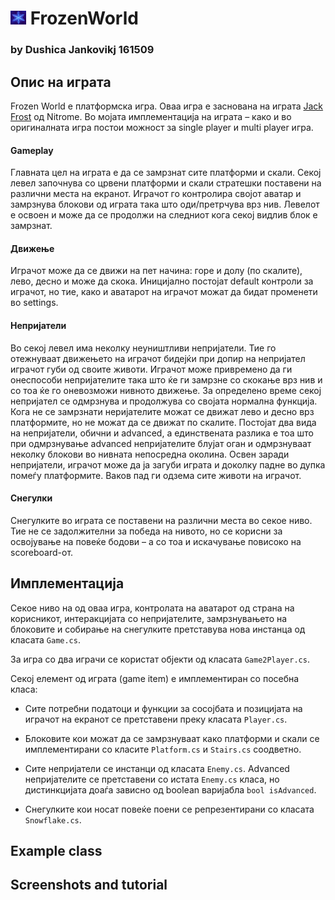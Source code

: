 # <img src="https://github.com/djankovik/FrozenWorld/blob/master/FrozenWorld/Resources/Snowflake1.jpg" alt="icon" width="25px"/> FrozenWorld 
### by Dushica Jankovikj 161509

## Опис на играта

Frozen World е платформска игра. Оваа игра е заснована на играта [Jack Frost]( http://www.nitrome.com/games/jackfrost/#.XRno5-j_xPa) од Nitrome. Во мојата имплементација на играта – како и во оригиналната игра постои можност за single player и multi player игра.
#### Gameplay
Главната цел на играта е да се замрзнат сите платформи и скали. Секој левел започнува со црвени платформи и скали стратешки поставени на различни места на екранот. Играчот го контролира својот аватар и замрзнува блокови од играта така што оди/претрчува врз нив. Левелот е освоен и може да се продолжи на следниот кога секој видлив блок е замрзнат.
#### Движење
Играчот може да се движи на пет начина: горе и долу (по скалите), лево, десно и може да скока. Иницијално постојат default  контроли за играчот, но тие, како и аватарот на играчот можат да бидат променети во settings.
#### Непријатели
Во секој левел има неколку неуништливи непријатели. Тие го отежнуваат движењето на играчот бидејќи при допир на непријател играчот губи од своите животи. Играчот може привремено да ги онеспособи непријателите така што ќе ги замрзне со скокање врз нив и со тоа ќе го оневозможи нивното движење. За определено време секој непријател се одмрзнува и продолжува со својата нормална функција. Кога не се замрзнати неријателите можат се движат лево и десно врз платформите, но не можат да се движат по скалите. Постојат два вида на непријатели, обични и advanced, а единствената разлика е тоа што при одмрзнување advanced непријателите блујат оган и одмрзнуваат неколку блокови во нивната непосредна околина.
Освен заради непријатели, играчот може да ја загуби играта и доколку падне во дупка помеѓу платформите. Ваков пад ги одзема сите животи на играчот.
#### Снегулки
Снегулките во играта се поставени на различни места во секое ниво. Тие не се задолжителни за победа на нивото, но се корисни за освојување на повеќе бодови – а со тоа и искачување повисоко на scoreboard-от.

## Имплементација
Секое ниво на од оваа игра, контролата на аватарот од страна на корисникот, интеракцијата со непријателите, замрзнувањето на блоковите и собирање на снегулките претставува нова инстанца од класата `Game.cs`.

За игра со два играчи се користат објекти од класата `Game2Player.cs`.

Секој елемент од играта (game item) е имплементиран со посебна класа:
- Сите потребни податоци и функции за сосојбата и позицијата на играчот на екранот се претставени преку класата `Player.cs`.
- Блоковите кои можат да се замрзнуваат како платформи и скали се имплементирани со класите `Platform.cs` и `Stairs.cs` соодветно.
- Сите непријатели се инстанци од класата `Enemy.cs`. Advanced непријателите се претставени со истата `Enemy.cs` класа, но дистинкцијата доаѓа зависно од boolean варијабла ```bool isAdvanced```.

- Снегулките кои носат повеќе поени се репрезентирани со класата `Snowflake.cs`.

## Example class

## Screenshots and tutorial
